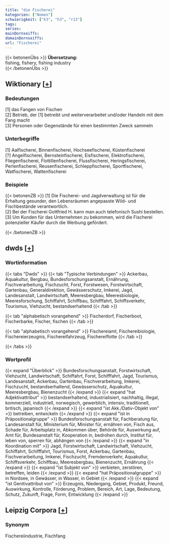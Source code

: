```yaml
---
title: "die Fischerei"
kategorien: ["Nomen"]
schwierigkeit: ["k3", "h3", "r13"]
tags:
series:
mainDornseiffs:
domainDornseiffs:
url: "Fischerei"
---
```


{{< betonenÜbs >}}
**Übersetzung:**  
fishing, fishery, fishing industry  
{{< /betonenÜbs >}}

## Wiktionary [[+](https://de.wiktionary.org/wiki/Fischerei)]

### Bedeutungen
[1] das Fangen von Fischen  
[2] Betrieb, der [1] betreibt und weiterverarbeitet und/oder Handeln mit dem Fang macht  
[3] Personen oder Gegenstände für einen bestimmten Zweck sammeln  

### Unterbegriffe
[1] Aalfischerei, Binnenfischerei, Hochseefischerei, Küstenfischerei  
[?] Angelfischerei, Bernsteinfischerei, Eisfischerei, Elektrofischerei, Fliegenfischerei, Flottillenfischerei, Flussfischerei, Heringsfischerei, Perlenfischerei, Reusenfischerei, Schleppfischerei, Sportfischerei, Watfischerei, Wattenfischerei  

### Beispiele
{{< betonenZB >}}
[1] Die Fischerei- und Jagdverwaltung ist für die Erhaltung gesunder, den Lebensräumen angepasste Wild- und Fischbestände verantwortlich.  
[2] Bei der Fischerei Gottfried H. kann man auch telefonisch Sushi bestellen.  
[3] Um Kunden für das Unternehmen zu bekommen, wird die Fischerei potenzieller Käufer durch die Werbung gefördert.  

{{< /betonenZB >}}


## dwds [[+](https://www.dwds.de/wb/Fischerei)]

### Wortinformation
{{< tabs "Dwds" >}}
{{< tab "Typische Verbindungen" >}}
Ackerbau, Aquakultur, Bergbau, Bundesforschungsanstalt, Ernährung, Fischverarbeitung, Fischzucht, Forst, Forstwesen, Forstwirtschaft, Gartenbau, Generaldirektion, Gewässerschutz, Imkerei, Jagd, Landesanstalt, Landwirtschaft, Meeresbergbau, Meeresbiologie, Meeresforschung, Schiffahrt, Schiffbau, Schifffahrt, Schiffsverkehr, Tourismus, Viehzucht, bestandserhaltend
{{< /tab >}}

{{< tab "alphabetisch vorangehend" >}}
Fischerdorf, Fischerboot, Fischerbarke, Fischer, fischen
{{< /tab >}}

{{< tab "alphabetisch vorangehend" >}}
Fischereiamt, Fischereibiologie, Fischereierzeugnis, Fischereifahrzeug, Fischereiflotte
{{< /tab >}}

{{< /tabs >}}

### Wortprofil
{{< expand "Überblick" >}} Bundesforschungsanstalt, Forstwirtschaft, Viehzucht, Landwirtschaft, Schiffahrt, Forst, Schifffahrt, Jagd, Tourismus, Landesanstalt, Ackerbau, Gartenbau, Fischverarbeitung, Imkerei, Fischzucht, bestandserhaltend, Gewässerschutz, Aquakultur, Meeresbergbau, Bienenzucht {{< /expand >}}
{{< expand "hat Adjektivattribut" >}} bestandserhaltend, industrialisiert, nachhaltig, illegal, kommerziell, industriell, norwegisch, gewerblich, intensiv, traditionell, britisch, japanisch {{< /expand >}}
{{< expand "ist Akk./Dativ-Objekt von" >}} betreiben, entwickeln {{< /expand >}}
{{< expand "ist in Präpositionalgruppe" >}} Bundesforschungsanstalt für, Fachberatung für, Landesanstalt für, Ministerium für, Minister für, ernähren von, Fisch aus, Schade für, Arbeitsplatz in, Abkommen über, Behörde für, Auswirkung auf, Amt für, Bundesanstalt für, Kooperation in, bedrohen durch, Institut für, leben von, sperren für, abhängen von {{< /expand >}}
{{< expand "in Koordination mit" >}} Jagd, Forstwirtschaft, Landwirtschaft, Viehzucht, Schiffahrt, Schifffahrt, Tourismus, Forst, Ackerbau, Gartenbau, Fischverarbeitung, Imkerei, Fischzucht, Fremdenverkehr, Aquakultur, Schiffsverkehr, Schiffbau, Meeresbergbau, Bienenzucht, Ernährung {{< /expand >}}
{{< expand "ist Subjekt von" >}} verbieten, zerstören, betreffen, leiden {{< /expand >}}
{{< expand "hat Präpositionalgruppe" >}} in Nordsee, in Gewässer, in Wasser, in Gebiet {{< /expand >}}
{{< expand "ist Genitivattribut von" >}} Erzeugnis, Niedergang, Gebiet, Produkt, Freund, Auswirkung, Kontrolle, Förderung, Problem, Bereich, Art, Lage, Bedeutung, Schutz, Zukunft, Frage, Form, Entwicklung {{< /expand >}}

## Leipzig Corpora [[+](https://corpora.uni-leipzig.de/en/res?word=Fischerei&corpusId=deu_newscrawl-public_2018)]


### Synonym
Fischereiindustrie, Fischfang

